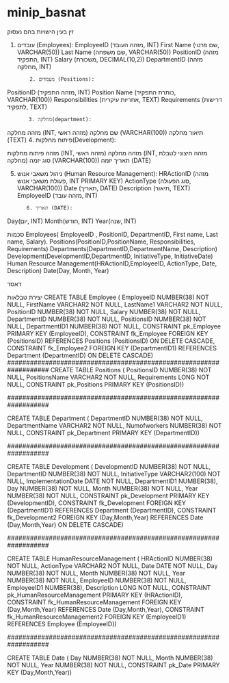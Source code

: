 # minip_basnat
זין בעין
הישויות בהם נעסוק
1. עובדים (Employees):
EmployeeID (מזהה העובד, INT)
First Name (שם פרטי, VARCHAR(50))
Last Name (שם משפחה, VARCHAR(50))
PositionID (מזהה התפקיד, INT)
Salary (משכורת, DECIMAL(10,2))
DepartmentID (מזהה מחלקה, INT)

           2. מעמדים (Positions):
PositionID (מזהה התפקיד, INT)
Position Name (כותרת התפקיד, VARCHAR(100))
Responsibilities (אחריות עיקרית, TEXT)
Requirements (דרישות לתפקיד, TEXT)

           3. מחלקה(department):
מזהה מחלקה (INT, מזהה ראשי)
שם מחלקה (VARCHAR(100))
תיאור מחלקה (TEXT)
           4.  פיתוח מחלקות(Development):   

 מזהה פיתוח מחלקות (INT, מזהה ראשי)
מזהה מחלקה (INT, מזהה חיצוני לטבלת מחלקה)
סוג יזמה (VARCHAR(100))
תאריך יזמה (DATE)


5. ניהול משאבי אנוש (Human Resource Management):
HRActionID (מזהה פעולת משאבי אנוש, INT PRIMARY KEY)
ActionType (סוג הפעולה, VARCHAR(100))
Date (תאריך, DATE)
Description (תיאור, TEXT)
EmployeeID (מזהה עובד, INT)


          6. תאריך (DATE): 
Day(יום, INT)
Month(חודש, INT)
Year(שנה, INT)




סכמות
Employees( EmployeeID , PositionID, DepartmentID, First name, Last name, Salary).
Positions(PositionID,PositionName, Responsibilities, Requirements)
Departments(DepartmentID,DepartmentName, Description)
Development(DevelopmentID,DepartmentID, InitiativeType, InitiativeDate)
Human Resource Management(HRActionID,EmployeeID, ActionType, Date, Description)
Date(Day, Month, Year)
















דאסד 




































יצירת טבלאות 
CREATE TABLE Employee (
    EmployeeID     NUMBER(38) NOT NULL,
    FirstName      VARCHAR2 NOT NULL,
    LastName1      VARCHAR2 NOT NULL,
    PositionID     NUMBER(38) NOT NULL,
    Salary         NUMBER(38) NOT NULL,
    DepartmentID   NUMBER(38) NOT NULL,
    PositionsID    NUMBER(38) NOT NULL,
    DepartmentID1  NUMBER(38) NOT NULL,
CONSTRAINT pk_Employee PRIMARY KEY (EmployeeID),
CONSTRAINT fk_Employee FOREIGN KEY (PositionsID)
    REFERENCES Positions (PositionsID)
    ON DELETE CASCADE,
CONSTRAINT fk_Employee2 FOREIGN KEY (DepartmentID1)
    REFERENCES Department (DepartmentID)
    ON DELETE CASCADE)
###################################################################
CREATE TABLE Positions (
    PositionsID    NUMBER(38) NOT NULL,
    PositionsName  VARCHAR2 NOT NULL,
    Requirements   LONG NOT NULL,
CONSTRAINT pk_Positions PRIMARY KEY (PositionsID))


###################################################################


CREATE TABLE Department (
    DepartmentID   NUMBER(38) NOT NULL,
    DepartmentName VARCHAR2 NOT NULL,
    Numofworkers   NUMBER(38) NOT NULL,
CONSTRAINT pk_Department PRIMARY KEY (DepartmentID))
 
###################################################################


CREATE TABLE Development (
    DevelopmentID  NUMBER(38) NOT NULL,
    DepartmentID   NUMBER(38) NOT NULL,
    InitiativeType VARCHAR2(100) NOT NULL,
    ImplementationDate DATE NOT NULL,
    DepartmentID1  NUMBER(38),
    Day            NUMBER(38) NOT NULL,
    Month          NUMBER(38) NOT NULL,
    Year           NUMBER(38) NOT NULL,
CONSTRAINT pk_Development PRIMARY KEY (DevelopmentID),
CONSTRAINT fk_Development FOREIGN KEY (DepartmentID1)
    REFERENCES Department (DepartmentID),
CONSTRAINT fk_Development2 FOREIGN KEY (Day,Month,Year)
    REFERENCES Date (Day,Month,Year)
    ON DELETE CASCADE)


###################################################################

CREATE TABLE HumanResourceManagement (
    HRActionID     NUMBER(38) NOT NULL,
    ActionType     VARCHAR2 NOT NULL,
    Date           DATE NOT NULL,
    Day            NUMBER(38) NOT NULL,
    Month          NUMBER(38) NOT NULL,
    Year           NUMBER(38) NOT NULL,
    EmployeeID     NUMBER(38) NOT NULL,
    EmployeeID1    NUMBER(38),
    Description    LONG NOT NULL,
CONSTRAINT pk_HumanResourceManagement PRIMARY KEY (HRActionID),
CONSTRAINT fk_HumanResourceManagement FOREIGN KEY (Day,Month,Year)
    REFERENCES Date (Day,Month,Year),
CONSTRAINT fk_HumanResourceManagement2 FOREIGN KEY (EmployeeID1)
    REFERENCES Employee (EmployeeID))




###################################################################


CREATE TABLE Date (
    Day            NUMBER(38) NOT NULL,
    Month          NUMBER(38) NOT NULL,
    Year           NUMBER(38) NOT NULL,
CONSTRAINT pk_Date PRIMARY KEY (Day,Month,Year))


